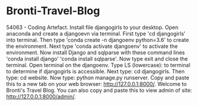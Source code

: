 # Bronti-Travel-Blog
54063 - Coding Artefact.
Install file djangogirls to your desktop.
Open anaconda and create a djangoevn via terminal.
First type 'cd djangogirls' into terminal.
Then type 'conda create -n djangoenv python=3.6' to create the environment.
Next type 'conda activate djangoenv' to activate the environment.
Now install Django and sqlparse with these command lines 'conda install django' 'conda install sqlparse'.
Now type exit and close the terminal.
Open terminal on the djangoenv.
Type LS (lowercase): to terminal to determine if djangogirls is accessible.
Next type: cd djangogirls. 
Then type: cd website.
Now type: python manage.py runserver.
Copy and paste this to a new tab on your web browser: http://127.0.0.1:8000/.
Welcome to Bronti's Travel Blog.
You can also copy and paste this to view admin of site: http://127.0.0.1:8000/admin/.
